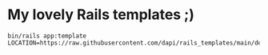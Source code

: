 # My lovely Rails templates ;)

```
bin/rails app:template LOCATION=https://raw.githubusercontent.com/dapi/rails_templates/main/default.rb
```

